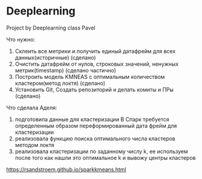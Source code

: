 # Deeplearning
Project by Deeplearning class Pavel

Что нужно:
1. Склеить все метрики и получить единый датафрейм для всех данных(историчные) (сделано)
2. Очистить датафрейм от нулов, строковых значений, ненужных метрик(timestamp) (сделано частично)
3. Построить модель KMNEAS с оптимальным количеством кластером(метод локтя) (сделано)
4. Установить Git, Создать репозиторий и делать комиты и ПРы (сделано)

Что сделала Аделя:
1) подготовила данные для кластеризации
В Спарк требуется определенным образом переформированный дата фрейм для кластеризации
2) реализовала функцию поиска оптимального числа кластеров методом локтя
3) реализовала кластеризации по заданному числу k, ее используем после того как нашли 
это оптимальное k и вывожу центры кластеров

https://rsandstroem.github.io/sparkkmeans.html